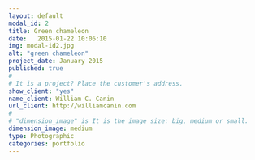 ```yaml
---
layout: default
modal_id: 2
title: Green chameleon
date:   2015-01-22 10:06:10
img: modal-id2.jpg
alt: "green chameleon"
project_date: January 2015
published: true
#
# It is a project? Place the customer's address.
show_client: "yes"
name_client: William C. Canin
url_client: http://williamcanin.com
#
# "dimension_image" is It is the image size: big, medium or small.
dimension_image: medium
type: Photographic
categories: portfolio
---
```

